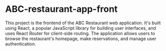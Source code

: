 # ABC-restaurant-app-front
This project is the frontend of the ABC Restaurant web application. It's built using React, a popular JavaScript library for building user interfaces, and uses React Router for client-side routing. The application allows users to browse the restaurant's homepage, make reservations, and manage user authentication.
